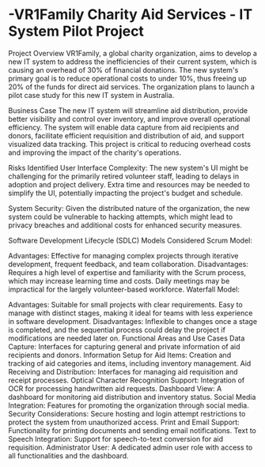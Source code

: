 # -VR1Family Charity Aid Services - IT System Pilot Project
Project Overview
VR1Family, a global charity organization, aims to develop a new IT system to address the inefficiencies of their current system, which is causing an overhead of 30% of financial donations. The new system's primary goal is to reduce operational costs to under 10%, thus freeing up 20% of the funds for direct aid services. The organization plans to launch a pilot case study for this new IT system in Australia.

Business Case
The new IT system will streamline aid distribution, provide better visibility and control over inventory, and improve overall operational efficiency. The system will enable data capture from aid recipients and donors, facilitate efficient requisition and distribution of aid, and support visualized data tracking. This project is critical to reducing overhead costs and improving the impact of the charity's operations.

Risks Identified
User Interface Complexity: The new system's UI might be challenging for the primarily retired volunteer staff, leading to delays in adoption and project delivery. Extra time and resources may be needed to simplify the UI, potentially impacting the project's budget and schedule.

System Security: Given the distributed nature of the organization, the new system could be vulnerable to hacking attempts, which might lead to privacy breaches and additional costs for enhanced security measures.

Software Development Lifecycle (SDLC) Models Considered
Scrum Model:

Advantages: Effective for managing complex projects through iterative development, frequent feedback, and team collaboration.
Disadvantages: Requires a high level of expertise and familiarity with the Scrum process, which may increase learning time and costs. Daily meetings may be impractical for the largely volunteer-based workforce.
Waterfall Model:

Advantages: Suitable for small projects with clear requirements. Easy to manage with distinct stages, making it ideal for teams with less experience in software development.
Disadvantages: Inflexible to changes once a stage is completed, and the sequential process could delay the project if modifications are needed later on.
Functional Areas and Use Cases
Data Capture: Interfaces for capturing general and private information of aid recipients and donors.
Information Setup for Aid Items: Creation and tracking of aid categories and items, including inventory management.
Aid Receiving and Distribution: Interfaces for managing aid requisition and receipt processes.
Optical Character Recognition Support: Integration of OCR for processing handwritten aid requests.
Dashboard View: A dashboard for monitoring aid distribution and inventory status.
Social Media Integration: Features for promoting the organization through social media.
Security Considerations: Secure hosting and login attempt restrictions to protect the system from unauthorized access.
Print and Email Support: Functionality for printing documents and sending email notifications.
Text to Speech Integration: Support for speech-to-text conversion for aid requisition.
Administrator User: A dedicated admin user role with access to all functionalities and the dashboard.
